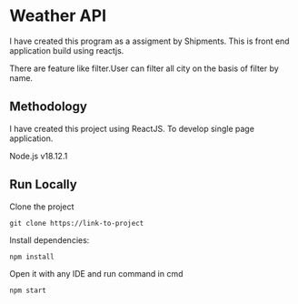 
# Weather API

I have created this program as a assigment by Shipments. This is front end application build using reactjs.

There are feature like filter.User can filter all city on the basis of filter by name.


## Methodology
I have created this project using ReactJS. To develop single page application.

Node.js v18.12.1
## Run Locally
Clone the project

    git clone https://link-to-project

Install dependencies:

    npm install

Open it with any IDE and run command in cmd

    npm start